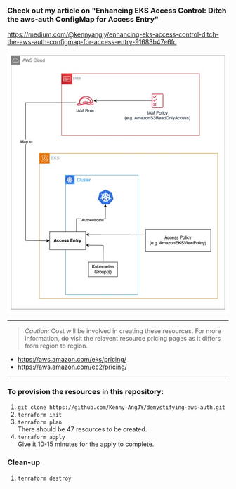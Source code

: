 ### Check out my article on "Enhancing EKS Access Control: Ditch the aws-auth ConfigMap for Access Entry"
https://medium.com/@kennyangjy/enhancing-eks-access-control-ditch-the-aws-auth-configmap-for-access-entry-91683b47e6fc

![Enhancing EKS Access Control: Ditch the aws-auth ConfigMap for Access Entry](./IAM-EKS.jpg?raw=true "Enhancing EKS Access Control: Ditch the aws-auth ConfigMap for Access Entry")

---
> *Caution:* Cost will be involved in creating these resources. For more information, do visit the relavent resource pricing pages as it differs from region to region.
- https://aws.amazon.com/eks/pricing/
- https://aws.amazon.com/ec2/pricing/
---

### To provision the resources in this repository:
1. `git clone https://github.com/Kenny-AngJY/demystifying-aws-auth.git`
2. `terraform init`
3. `terraform plan`
<br>There should be 47 resources to be created.
4. `terraform apply`
<br>Give it 10-15 minutes for the apply to complete.

### Clean-up
1. `terraform destroy`